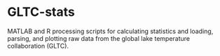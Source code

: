 GLTC-stats
==========

MATLAB and R processing scripts for calculating statistics and loading, parsing, and plotting raw data from the global lake temperature collaboration (GLTC).
